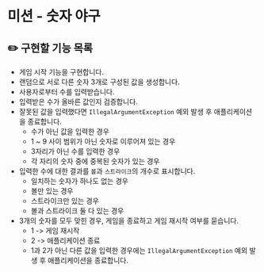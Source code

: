 # 미션 - 숫자 야구

## ✏️ 구현할 기능 목록

- 게임 시작 기능을 구현합니다.
- 랜덤으로 서로 다른 숫자 3개로 구성된 값을 생성합니다.
- 사용자로부터 수를 입력받습니다.
- 입력받은 수가 올바른 값인지 검증합니다.
- 잘못된 값을 입력했다면 `IllegalArgumentException` 예외 발생 후 애플리케이션을 종료합니다.
  - 수가 아닌 값을 입력한 경우
  - 1 ~ 9 사이 범위가 아닌 숫자로 이루어져 있는 경우
  - 3자리가 아닌 수를 입력한 경우
  - 각 자리의 숫자 중에 중복된 숫자가 있는 경우
- 입력한 수에 대한 결과를 `볼`과 `스트라이크`의 개수로 표시합니다.
  - 일치하는 숫자가 하나도 없는 경우
  - 볼만 있는 경우
  - 스트라이크만 있는 경우
  - 볼과 스트라이크 둘 다 있는 경우
- 3개의 숫자를 모두 맞힌 경우, 게임을 종료하고 게임 재시작 여부를 묻습니다.
  - 1 -> 게임 재시작
  - 2 -> 애플리케이션 종료
  - 1과 2가 아닌 다른 값을 입력한 경우에는 `IllegalArgumentException` 예외 발생 후 애플리케이션을 종료합니다.
